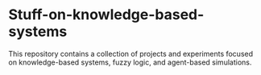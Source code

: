 # Stuff-on-knowledge-based-systems
This repository contains a collection of projects and experiments focused on knowledge-based systems, fuzzy logic, and agent-based simulations.

